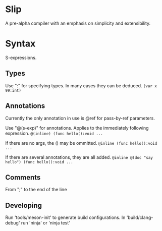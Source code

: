 # Slip

A pre-alpha compiler with an emphasis on simplicity and extensibility.

# Syntax

S-expressions.

## Types

Use ":" for specifying types. In many cases they can be deduced.
`(var x 99:int)`

## Annotations

Currently the only annotation in use is @ref for pass-by-ref parameters.

Use "@(s-exp)" for annotations. Applies to the immediately following expression.
`@(inline) (func hello():void ...`

If there are no args, the () may be ommitted.
`@inline (func hello():void ...`

If there are several annotations, they are all added.
`@inline @(doc "say hello") (func hello():void ...`

## Comments

From ";" to the end of the line

## Developing

Run 'tools/meson-init' to generate build configurations.
In 'build/clang-debug' run 'ninja' or 'ninja test'
